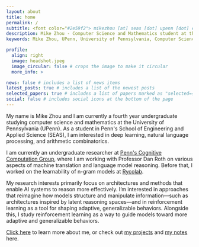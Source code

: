 ```yaml
---
layout: about
title: home
permalink: /
subtitle: <font color="#2e59f2"> mikezhou [at] seas [dot] upenn [dot] edu </font>
description: Mike Zhou - Computer Science and Mathematics student at the University of Pennsylvania (UPenn). Undergraduate researcher at Penn's Cognitive Computation Group working on NLP and machine learning.
keywords: Mike Zhou, UPenn, University of Pennsylvania, Computer Science, Mathematics, NLP, Machine Learning, Cognitive Computation Group, Penn SEAS, undergraduate researcher

profile:
  align: right
  image: headshot.jpeg
  image_circular: false # crops the image to make it circular
  more_info: >

news: false # includes a list of news items
latest_posts: true # includes a list of the newest posts
selected_papers: true # includes a list of papers marked as "selected={true}"
social: false # includes social icons at the bottom of the page
---
```

<!-- Google tag (gtag.js) -->
<script async src="https://www.googletagmanager.com/gtag/js?id=G-0823RLC0T3"></script>
<script>
  window.dataLayer = window.dataLayer || [];
  function gtag(){dataLayer.push(arguments);}
  gtag('js', new Date());

  gtag('config', 'G-0823RLC0T3');
</script>

<script type="application/ld+json">
{
  "@context": "https://schema.org",
  "@type": "Person",
  "name": "Mike Zhou",
  "givenName": "Mike",
  "familyName": "Zhou",
  "email": "mikezhou@seas.upenn.edu",
  "url": "https://mikezhou.me",
  "sameAs": [
    "https://scholar.google.com/citations?user=qc6CJjYAAAAJ"
  ],
  "jobTitle": "Undergraduate Researcher",
  "worksFor": {
    "@type": "Organization",
    "name": "University of Pennsylvania",
    "url": "https://www.upenn.edu"
  },
  "alumniOf": {
    "@type": "Organization",
    "name": "University of Pennsylvania",
    "url": "https://www.upenn.edu"
  },
  "affiliation": [
    {
      "@type": "Organization",
      "name": "Penn's Cognitive Computation Group",
      "url": "https://cogcomp.seas.upenn.edu/"
    },
    {
      "@type": "Organization", 
      "name": "School of Engineering and Applied Science",
      "url": "https://www.seas.upenn.edu"
    }
  ],
  "knowsAbout": [
    "Computer Science",
    "Mathematics", 
    "Machine Learning",
    "Natural Language Processing",
    "Deep Learning",
    "Arithmetic Combinatorics",
    "Reinforcement Learning"
  ],
  "description": "Computer Science and Mathematics student at the University of Pennsylvania. Undergraduate researcher at Penn's Cognitive Computation Group working on NLP and machine learning."
}
</script>

<head>
  <meta charset="UTF-8">
  <meta name="description" content="Mike Zhou - Computer Science and Mathematics student at the University of Pennsylvania (UPenn). Undergraduate researcher at Penn's Cognitive Computation Group working on NLP and machine learning.">
  <meta name="keywords" content="Mike Zhou, UPenn, University of Pennsylvania, Computer Science, Mathematics, NLP, Machine Learning, Cognitive Computation Group, Penn SEAS">
  <meta name="author" content="Mike Zhou">
  <meta property="og:title" content="Mike Zhou - UPenn Computer Science & Mathematics">
  <meta property="og:description" content="Mike Zhou - Computer Science and Mathematics student at the University of Pennsylvania (UPenn). Undergraduate researcher at Penn's Cognitive Computation Group.">
  <meta property="og:type" content="profile">
  <meta property="og:url" content="https://mikezhou.me">
</head>

My name is Mike Zhou and I am currently a fourth year undergraduate studying computer science and mathematics at the University of Pennsylvania (UPenn). As a student in Penn's School of Engineering and Applied Science (SEAS), I am interested in deep learning, natural language processing, and arithmetic combinatorics.

I am currently an undergraduate researcher at <a href='https://cogcomp.seas.upenn.edu/'>Penn's Cognitive Computation Group</a>, where I am working with Professor Dan Roth on various aspects of machine translation and language model reasoning. Before that, I worked on the learnability of n-gram models at <a href='https://rycolab.io/'>Rycolab</a>.

My research interests primarily focus on architectures and methods that enable AI systems to reason more effectively. I’m  interested in approaches that reimagine how models structure and manipulate information—such as architectures inspired by latent reasoning spaces—and in reinforcement learning as a tool for shaping adaptive, generalizable behaviors. Alongside this, I study reinforcement learning as a way to guide models toward more adaptive and generalizable behaviors.

<a href='/about'>Click here</a> to learn more about me, or check out <a href='/projects'>my projects</a> and <a href='/notes'>my notes</a> here.